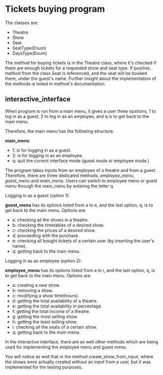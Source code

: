 # Tickets buying program

The classes are:
* Theatre
* Show
* Seat
* SeatType(Enum)
* DaysType(Enum)

The method for buying tickets is in the Theatre class, where it's checked if there are enough tickets for a requested show and seat type. If positive, method from the class Seat is referenced, and the seat will be booked there, under the guest's name. Further insight about the implementation of the methods is noted in method's documentation. 

## interactive_interface

When program is run from a main menu, it gives a user three opstions, 1 to log in as a guest, 2 to log in as an employee, and q is to get back to the main menu. 

Therefore, the main menu has the following structure: 

**main_menu** 
* 1: is for logging in as a guest.
* 2: is for logging in as an employee.
* q: quit the current interface mode (guest mode or employee mode.)

The program takes inputs from an employee of a theatre and from a guest. Therefore, there are three dedicated methods, *employee_menu*, *guest_menu* and *main_menu*. Users can switch to employee menu or guest menu through the main_menu by entering the letter q.

Logging in as a guest (option 1):

**guest_menu** has its options listed from a to e, and the last option, q, is to get back to the main menu. Options are:
* a: checking all the shows in a theatre.
* b: checking the timetables of a desired show. 
* c: checking the prices of a desired show. 
* d: proceeding with the purchase.
* e: checking all bought tickets of a certain user (by inserting the user's name).
* q: getting back to the main menu.

Logging in as an employee (option 2):

**employee_menu** has its options listed from a to i, and the last option, q, is to get back to the main menu. Options are:
* a: creating a new show.
* b: removing a show.
* c: modifying a show time(hours).
* d: getting the total availability of a theatre.
* e: getting the total availability in percentage.
* f: getting the total income of a theatre.
* g: getting the most selling show.
* h: getting the least selling show. 
* i: checking all the seats of a certain show. 
* q: getting back to the main menu.

In the interactive interface, there are as well other methods which are being used for implementing the employee menu and guest menu. 

You will notice as well that in the method create_show_from_input, where the shows were actually created without an input from a user, but it was implemented for the testing purposes.  




